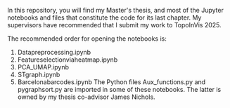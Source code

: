 In this repository, you will find my Master's thesis, and most of the Jupyter notebooks and files that constitute the code for its last chapter. My supervisors have recommended that I submit my work to TopoInVis 2025.


The recommended order for opening the notebooks is:
1. Datapreprocessing.ipynb
2. Featureselectionviaheatmap.ipynb 
3. PCA_UMAP.ipynb
4. STgraph.ipynb
5. Barcelonabarcodes.ipynb
The Python files Aux_functions.py and pygraphsort.py are imported in some of these notebooks. The latter is owned by my thesis co-advisor James Nichols.
<br>

